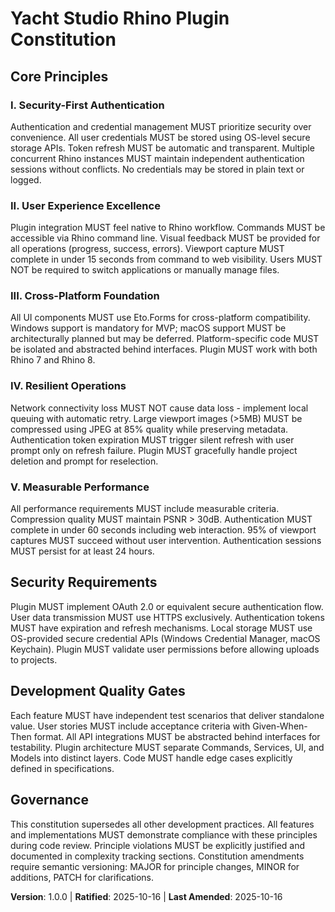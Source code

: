 <!--
Sync Impact Report:
- Version change: template → 1.0.0
- Modified principles: New constitution created from template
- Added sections: All core principles and security requirements
- Removed sections: None (first version)
- Templates requiring updates: ✅ No updates needed - constitution aligns with existing templates
- Follow-up TODOs: None - all placeholders filled
-->

# Yacht Studio Rhino Plugin Constitution

## Core Principles

### I. Security-First Authentication
Authentication and credential management MUST prioritize security over convenience. All user credentials MUST be stored using OS-level secure storage APIs. Token refresh MUST be automatic and transparent. Multiple concurrent Rhino instances MUST maintain independent authentication sessions without conflicts. No credentials may be stored in plain text or logged.

### II. User Experience Excellence
Plugin integration MUST feel native to Rhino workflow. Commands MUST be accessible via Rhino command line. Visual feedback MUST be provided for all operations (progress, success, errors). Viewport capture MUST complete in under 15 seconds from command to web visibility. Users MUST NOT be required to switch applications or manually manage files.

### III. Cross-Platform Foundation
All UI components MUST use Eto.Forms for cross-platform compatibility. Windows support is mandatory for MVP; macOS support MUST be architecturally planned but may be deferred. Platform-specific code MUST be isolated and abstracted behind interfaces. Plugin MUST work with both Rhino 7 and Rhino 8.

### IV. Resilient Operations
Network connectivity loss MUST NOT cause data loss - implement local queuing with automatic retry. Large viewport images (>5MB) MUST be compressed using JPEG at 85% quality while preserving metadata. Authentication token expiration MUST trigger silent refresh with user prompt only on refresh failure. Plugin MUST gracefully handle project deletion and prompt for reselection.

### V. Measurable Performance
All performance requirements MUST include measurable criteria. Compression quality MUST maintain PSNR > 30dB. Authentication MUST complete in under 60 seconds including web interaction. 95% of viewport captures MUST succeed without user intervention. Authentication sessions MUST persist for at least 24 hours.

## Security Requirements

Plugin MUST implement OAuth 2.0 or equivalent secure authentication flow. User data transmission MUST use HTTPS exclusively. Authentication tokens MUST have expiration and refresh mechanisms. Local storage MUST use OS-provided secure credential APIs (Windows Credential Manager, macOS Keychain). Plugin MUST validate user permissions before allowing uploads to projects.

## Development Quality Gates

Each feature MUST have independent test scenarios that deliver standalone value. User stories MUST include acceptance criteria with Given-When-Then format. All API integrations MUST be abstracted behind interfaces for testability. Plugin architecture MUST separate Commands, Services, UI, and Models into distinct layers. Code MUST handle edge cases explicitly defined in specifications.

## Governance

This constitution supersedes all other development practices. All features and implementations MUST demonstrate compliance with these principles during code review. Principle violations MUST be explicitly justified and documented in complexity tracking sections. Constitution amendments require semantic versioning: MAJOR for principle changes, MINOR for additions, PATCH for clarifications.

**Version**: 1.0.0 | **Ratified**: 2025-10-16 | **Last Amended**: 2025-10-16
